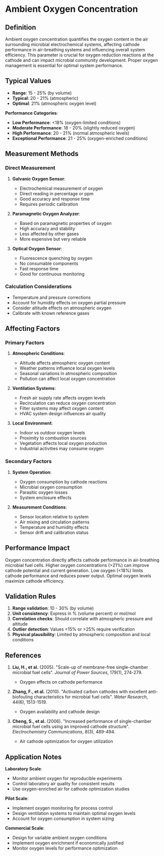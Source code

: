 <!--
Parameter ID: ambient_oxygen_concentration
Category: environmental
Generated: 2025-01-16T12:09:00.000Z
-->

# Ambient Oxygen Concentration

## Definition

Ambient oxygen concentration quantifies the oxygen content in the air
surrounding microbial electrochemical systems, affecting cathode performance in
air-breathing systems and influencing overall system efficiency. This parameter
is crucial for oxygen reduction reactions at the cathode and can impact
microbial community development. Proper oxygen management is essential for
optimal system performance.

## Typical Values

- **Range**: 15 - 25% (by volume)
- **Typical**: 20 - 21% (atmospheric)
- **Optimal**: 21% (atmospheric oxygen level)

**Performance Categories**:

- **Low Performance**: <18% (oxygen-limited conditions)
- **Moderate Performance**: 18 - 20% (slightly reduced oxygen)
- **High Performance**: 20 - 21% (normal atmospheric levels)
- **Exceptional Performance**: 21 - 25% (oxygen-enriched conditions)

## Measurement Methods

### Direct Measurement

1. **Galvanic Oxygen Sensor**:

   - Electrochemical measurement of oxygen
   - Direct reading in percentage or ppm
   - Good accuracy and response time
   - Requires periodic calibration

2. **Paramagnetic Oxygen Analyzer**:

   - Based on paramagnetic properties of oxygen
   - High accuracy and stability
   - Less affected by other gases
   - More expensive but very reliable

3. **Optical Oxygen Sensor**:
   - Fluorescence quenching by oxygen
   - No consumable components
   - Fast response time
   - Good for continuous monitoring

### Calculation Considerations

- Temperature and pressure corrections
- Account for humidity effects on oxygen partial pressure
- Consider altitude effects on atmospheric oxygen
- Calibrate with known reference gases

## Affecting Factors

### Primary Factors

1. **Atmospheric Conditions**:

   - Altitude affects atmospheric oxygen content
   - Weather patterns influence local oxygen levels
   - Seasonal variations in atmospheric composition
   - Pollution can affect local oxygen concentration

2. **Ventilation Systems**:

   - Fresh air supply rate affects oxygen levels
   - Recirculation can reduce oxygen concentration
   - Filter systems may affect oxygen content
   - HVAC system design influences air quality

3. **Local Environment**:
   - Indoor vs outdoor oxygen levels
   - Proximity to combustion sources
   - Vegetation affects local oxygen production
   - Industrial activities may consume oxygen

### Secondary Factors

1. **System Operation**:

   - Oxygen consumption by cathode reactions
   - Microbial oxygen consumption
   - Parasitic oxygen losses
   - System enclosure effects

2. **Measurement Conditions**:
   - Sensor location relative to system
   - Air mixing and circulation patterns
   - Temperature and humidity effects
   - Sensor drift and calibration status

## Performance Impact

Oxygen concentration directly affects cathode performance in air-breathing
microbial fuel cells. Higher oxygen concentrations (>21%) can improve cathode
potential and current generation. Low oxygen (<18%) limits cathode performance
and reduces power output. Optimal oxygen levels maximize cathode efficiency.

## Validation Rules

1. **Range validation**: 10 - 30% (by volume)
2. **Unit consistency**: Express in % (volume percent) or mol/mol
3. **Correlation checks**: Should correlate with atmospheric pressure and
   altitude
4. **Outlier detection**: Values <15% or >25% require verification
5. **Physical plausibility**: Limited by atmospheric composition and local
   conditions

## References

1. **Liu, H., et al.** (2005). "Scale-up of membrane-free single-chamber
   microbial fuel cells". _Journal of Power Sources_, 179(1), 274-279.

   - Oxygen effects on cathode performance

2. **Zhang, F., et al.** (2010). "Activated carbon cathodes with excellent
   anti-biofouling characteristics for microbial fuel cells". _Water Research_,
   44(6), 1513-1519.

   - Oxygen availability and cathode design

3. **Cheng, S., et al.** (2006). "Increased performance of single-chamber
   microbial fuel cells using an improved cathode structure". _Electrochemistry
   Communications_, 8(3), 489-494.
   - Air cathode optimization for oxygen utilization

## Application Notes

**Laboratory Scale**:

- Monitor ambient oxygen for reproducible experiments
- Control laboratory air quality for consistent results
- Use oxygen-enriched air for cathode optimization studies

**Pilot Scale**:

- Implement oxygen monitoring for process control
- Design ventilation systems to maintain optimal oxygen levels
- Account for oxygen consumption in system sizing

**Commercial Scale**:

- Design for variable ambient oxygen conditions
- Implement oxygen enrichment if economically justified
- Monitor oxygen levels for performance optimization
